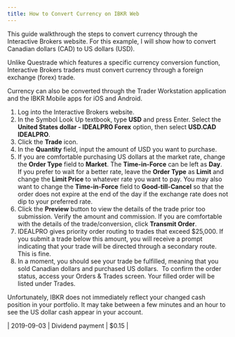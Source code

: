 ```yaml
---
title: How to Convert Currency on IBKR Web
---
```

This guide walkthrough the steps to convert currency through the Interactive Brokers website. For this example, I will show how to convert Canadian dollars (CAD) to US dollars (USD).

Unlike Questrade which features a specific currency conversion function, Interactive Brokers traders must convert currency through a foreign exchange (forex) trade.

Currency can also be converted through the Trader Workstation application and the IBKR Mobile apps for iOS and Android.

1. Log into the Interactive Brokers website.
2. In the Symbol Look Up textbook, type **USD** and press Enter. Select the **United States dollar - IDEALPRO Forex** option, then select **USD.CAD IDEALPRO**.
3. Click the **Trade** icon.
4. In the **Quantity** field, input the amount of USD you want to purchase.
5. If you are comfortable purchasing US dollars at the market rate, change the **Order Type** field to **Market**. The **Time-in-Force** can be left as **Day**.   If you prefer to wait for a better rate, leave the **Order Type** as **Limit** and change the **Limit Price** to whatever rate you want to pay. You may also want to change the **Time-in-Force** field to **Good-till-Cancel** so that the order does not expire at the end of the day if the exchange rate does not dip to your preferred rate.
6. Click the **Preview** button to view the details of the trade prior too submission. Verify the amount and commission. If you are comfortable with the details of the trade/conversion, click **Transmit Order**.
7. IDEALPRO gives priority order routing to trades that exceed $25,000. If you submit a trade below this amount, you will receive a prompt indicating that your trade will be directed through a secondary route. This is fine.
8. In a moment, you should see your trade be fulfilled, meaning that you sold Canadian dollars and purchased US dollars.  To confirm the order status, access your Orders & Trades screen. Your filled order will be listed under Trades.

Unfortunately, IBKR does not immediately reflect your changed cash position in your portfolio. It may take between a few minutes and an hour to see the US dollar cash appear in your account.

| 2019-09-03 | Dividend payment                                         |                   $0.15 | 
